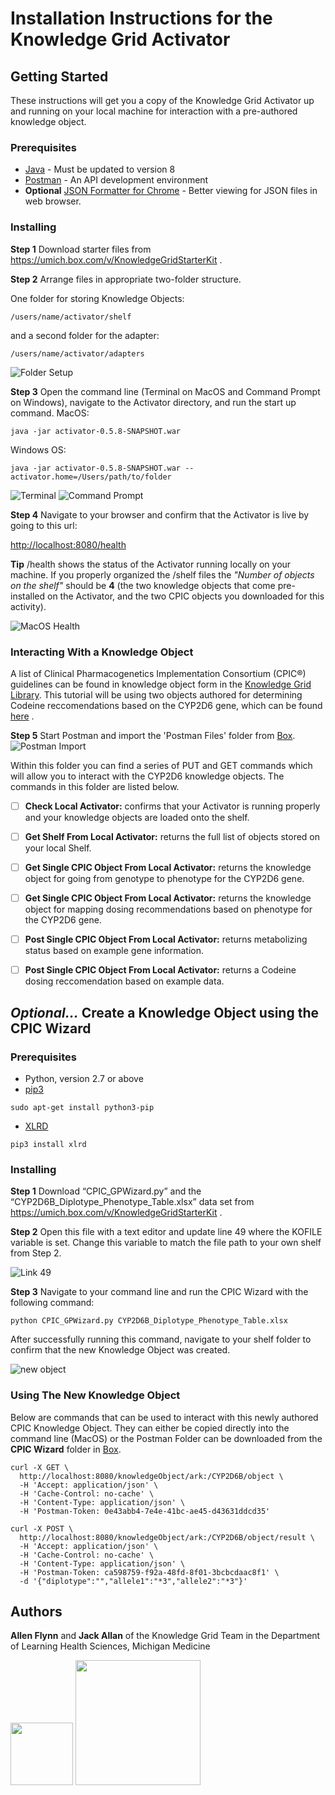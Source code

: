 # Installation Instructions for the Knowledge Grid Activator



## Getting Started

These instructions will get you a copy of the Knowledge Grid Activator up and running on your local machine for interaction with a pre-authored knowledge object. 

### Prerequisites

* [Java](http://www.oracle.com/technetwork/java/javase/downloads/jre8-downloads-2133155.html) - Must be updated to version 8
* [Postman](https://www.getpostman.com/) - An API development environment
* **Optional** [JSON Formatter for Chrome](https://chrome.google.com/webstore/detail/json-formatter/cfaihfocdnniaholfnjcemnfhcjchohb) - Better viewing for JSON files in web browser.


### Installing



**Step 1** Download starter files from https://umich.box.com/v/KnowledgeGridStarterKit .

**Step 2**  Arrange files in appropriate two-folder structure.

One folder for storing Knowledge Objects:
```
/users/name/activator/shelf
```

and a second folder for the adapter:

```
/users/name/activator/adapters
```
![Folder Setup](/activator-workshop/screenshots/folder_setup.png?raw=true)


**Step 3** Open the command line (Terminal on MacOS and Command Prompt on Windows), navigate to the Activator directory, and run the start up command.
MacOS:

```
java -jar activator-0.5.8-SNAPSHOT.war
```

Windows OS:
```
java -jar activator-0.5.8-SNAPSHOT.war --activator.home=/Users/path/to/folder
```


![Terminal](/activator-workshop/screenshots/terminal.png?raw=true)
![Command Prompt](/activator-workshop/screenshots/command_prompt.PNG?raw=true)


**Step 4** Navigate to your browser and confirm that the Activator is live by going to this url:


[http://localhost:8080/health](http://localhost:8080/health)

**Tip** /health shows the status of the Activator running locally on your machine. If you properly organized the /shelf files the _"Number of objects on the shelf"_ should be **4** (the two knowledge objects that come pre-installed on the Activator, and the two CPIC objects you downloaded for this activity). 

![MacOS Health](/activator-workshop/screenshots/macos_health.png?raw=true)


### Interacting With a Knowledge Object

A list of Clinical Pharmacogenetics Implementation Consortium (CPIC®) guidelines can be found in knowledge object form in the [Knowledge Grid Library](http://kgrid.med.umich.edu/library2/#/). This tutorial will be using two objects authored for determining Codeine reccomendations based on the CYP2D6 gene, which can be found [here](https://umich.box.com/v/CPICKnowledgeObjects) .


**Step 5** Start Postman and import the 'Postman Files' folder from [Box](https://umich.box.com/v/KnowledgeGridStarterKit).
![Postman Import](/activator-workshop/screenshots/postman_import.png?raw=true)

Within this folder you can find a series of PUT and GET commands which will allow you to interact with the CYP2D6 knowledge objects. The commands in this folder are listed below.



- [ ] **Check Local Activator:** confirms that your Activator is running properly and your knowledge objects are loaded onto the shelf.
- [ ] **Get Shelf From Local Activator:** returns the full list of objects stored on your local Shelf.
- [ ] **Get Single CPIC Object From Local Activator:** returns the knowledge object for going from genotype to phenotype for the CYP2D6 gene.
- [ ] **Get Single CPIC Object From Local Activator:** returns the knowledge object for mapping dosing recommendations based on phenotype for the CYP2D6 gene.
- [ ] **Post Single CPIC Object From Local Activator:** returns metabolizing status based on example gene information.
- [ ] **Post Single CPIC Object From Local Activator:** returns a Codeine dosing reccomendation based on example data. 




## **_Optional..._** Create a Knowledge Object using the CPIC Wizard

### Prerequisites
* Python, version 2.7 or above
* [pip3](https://stackoverflow.com/questions/6587507/how-to-install-pip-with-python-3)
```
sudo apt-get install python3-pip
```
* [XLRD](https://pypi.python.org/pypi/xlrd)
```
pip3 install xlrd
```


### Installing



**Step 1** Download “CPIC_GPWizard.py” and the “CYP2D6B_Diplotype_Phenotype_Table.xlsx” data set from https://umich.box.com/v/KnowledgeGridStarterKit .

**Step 2** Open this file with a text editor and update line 49 where the KOFILE variable is set. Change this variable to match the file path to your own shelf from Step 2.

![Link 49](/activator-workshop/screenshots/line49.png?raw=true)

**Step 3** Navigate to your command line and run the CPIC Wizard with the following command:
```
python CPIC_GPWizard.py CYP2D6B_Diplotype_Phenotype_Table.xlsx
```

After successfully running this command, navigate to your shelf folder to confirm that the new Knowledge Object was created. 
 


![new object](/activator-workshop/screenshots/newobject.png?raw=true)

 



### Using The New Knowledge Object


Below are commands that can be used to interact with this newly authored CPIC Knowledge Object. They can either be copied directly into the command line (MacOS) or the Postman Folder can be downloaded from the **CPIC Wizard** folder in [Box](https://umich.box.com/v/KnowledgeGridStarterKit).
```
curl -X GET \
  http://localhost:8080/knowledgeObject/ark:/CYP2D6B/object \
  -H 'Accept: application/json' \
  -H 'Cache-Control: no-cache' \
  -H 'Content-Type: application/json' \
  -H 'Postman-Token: 0e43abb4-7e4e-41bc-ae45-d43631ddcd35'
```


```
curl -X POST \
  http://localhost:8080/knowledgeObject/ark:/CYP2D6B/object/result \
  -H 'Accept: application/json' \
  -H 'Cache-Control: no-cache' \
  -H 'Content-Type: application/json' \
  -H 'Postman-Token: ca598759-f92a-48fd-8f01-3bcbcdaac8f1' \
  -d '{"diplotype":"","allele1":"*3","allele2":"*3"}'
```




## Authors

**Allen Flynn** and **Jack Allan** of the Knowledge Grid Team in the Department of Learning Health Sciences, Michigan Medicine


<img src="/activator-workshop/screenshots/kgrid.png?raw=true" width="100">
<img src="/activator-workshop/screenshots/medschool.png?raw=true" width="200">







